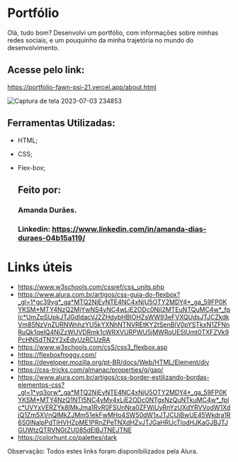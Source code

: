 # Portfólio
Olá, tudo bom?
Desenvolvi um portfólio, com informações sobre minhas redes sociais, e um pouquinho da minha trajetória no mundo do desenvolvimento.

## Acesse pelo link: 
https://portfolio-fawn-psi-21.vercel.app/about.html

![Captura de tela 2023-07-03 234853](https://github.com/amandadduraes/portfolio/assets/54537743/fc9ccd94-f172-41ad-9529-9dc9af63b611)

## Ferramentas Utilizadas:

* HTML;
* CSS;
* Flex-box;

  ## Feito por:
  ### Amanda Durães.

  ### Linkedin: https://www.linkedin.com/in/amanda-dias-duraes-04b15a119/


# Links úteis
- https://www.w3schools.com/cssref/css_units.php
- https://www.alura.com.br/artigos/css-guia-do-flexbox?_gl=1*gc39vg*_ga*MTQ2NjEyNTE4NC4xNjU5OTY2MDY4*_ga_59FP0KYKSM*MTY4NzQ2MjYwNS4yNC4wLjE2ODc0NjI2MTEuNTQuMC4w*_fplc*UmZpSUpkJTJGdldacVJ2ZHdybHBIOHZsWW93eFVXQUdsJTJCZkdkVm85NzVnZURNWnhzYU5kYXNhNTNVREtKY2tSenBIV0pYSTkxN1ZFNnRuQk1qelQ4NjZzWUVDRmk1cWRXVURPWU5jMWRqUE5IUmt0TXFZVk9PcHNSdTN2Y2xEdyUzRCUzRA
- https://www.w3schools.com/csS/css3_flexbox.asp
- https://flexboxfroggy.com/
- https://developer.mozilla.org/pt-BR/docs/Web/HTML/Element/div
- https://css-tricks.com/almanac/properties/g/gap/
- https://www.alura.com.br/artigos/css-border-estilizando-bordas-elementos-css?_gl=1*yq3orw*_ga*MTQ2NjEyNTE4NC4xNjU5OTY2MDY4*_ga_59FP0KYKSM*MTY4NzQ1NTI5NC4yMy4xLjE2ODc0NTgxNzQuNTkuMC4w*_fplc*UVYxVERZYk8lMkJma1RvR0FSUnNra0ZFWiUyRnYzUXdYRVVodW1XdjQ1Zm5XVnQlMkZJMm51ekFwMHo4SW50dW1xJTJCUjBwUE45Wkdra1R6S0lNalpPdTlHVHZpME1PRnZPeTNXdHZvJTJGaHRUcTlodHJKaGJBJTJGUWtzQTRVNGtZU085dElBJTNEJTNE
- https://colorhunt.co/palettes/dark

Observação: Todos estes links foram disponibilizados pela Alura.
